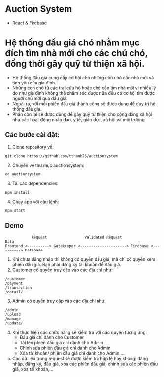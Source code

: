 # Auction System 
- React & Firebase
  
# Hệ thống đấu giá chó nhằm mục đích tìm nhà mới cho các chú chó, đồng thời gây quỹ từ thiện xã hội.
- Hệ thống đấu giá cung cấp cơ hội cho những chú chó cần nhà mới và tình yêu của gia đình. 
- Những con chó từ các trại cứu hộ hoặc chó cần tìm nhà mới vì nhiều lý do như gia đình không thể chăm sóc được nữa đều có cơ hội tìm được người chủ mới qua đấu giá.
- Ngoài ra, với mỗi phiên đấu giá thành công sẽ được dùng để duy trì hệ thống đấu giá.
- Phần còn lại sẽ được dùng để gây quỹ từ thiện cho cộng đồng xã hội như các hoạt động nhân đạo, y tế, giáo dục, xã hội và môi trường
  
## Các bước cài đặt:
1. Clone repository về:
  ```
  git clone https://github.com/tthanh25/auctionsystem
  ```
2. Chuyển về thư mục auctionsystem:
  ```
  cd auctionsystem
  ```
3. Tải các dependencies:
  ```
  npm install
  ```
4. Chạy app với câu lệnh:
  ```
  npm start
  ```

## Demo
```
            Request                 Validated Request                 Data
Frontend <----------> Gatekeeper <---------------------> Firebase <----------> Database

```
1. Khi chưa đăng nhập thì không có quyền đấu giá, mà chỉ có quyền xem phiên đầu giá. Bạn phải đăng ký tài khoản để đấu giá.
2. Customer có quyền truy cập vào các địa chỉ như:
  ```
  /customer
  /payment
  /transaction
  /detail/
  ```
3. Admin có quyền truy cập vào các địa chỉ như:
  ```
  /admin
  /upload
  /manage
  /update/
  ```
4. Khi thực hiện các chức năng sẽ kiểm tra với các quyền tương ứng:
   - Đấu giá chỉ dành cho Customer
   - Tải lên phiên đấu giá chỉ dành cho Admin
   - Chỉnh sửa phiên đấu giá chỉ dành cho Admin
   - Xóa tài khoản/ phiên đấu giá chỉ dành cho Admin
   ...
5. Các dữ liệu trong request sẽ được kiểm tra hợp lệ hay không: đăng nhập, đăng ký, đấu giá, xóa các phiên đấu giá, chỉnh sửa các phiên đấu giá, xóa tài khoản,...
